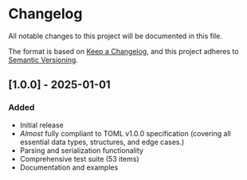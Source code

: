 # Changelog

All notable changes to this project will be documented in this file.

The format is based on [Keep a Changelog](https://keepachangelog.com/en/1.0.0/),
and this project adheres to [Semantic Versioning](https://semver.org/spec/v2.0.0.html).

## [1.0.0] - 2025-01-01

### Added
- Initial release
- _Almost_ fully compliant to TOML v1.0.0 specification (covering all essential data types, structures, and edge cases.)
- Parsing and serialization functionality
- Comprehensive test suite (53 items)
- Documentation and examples